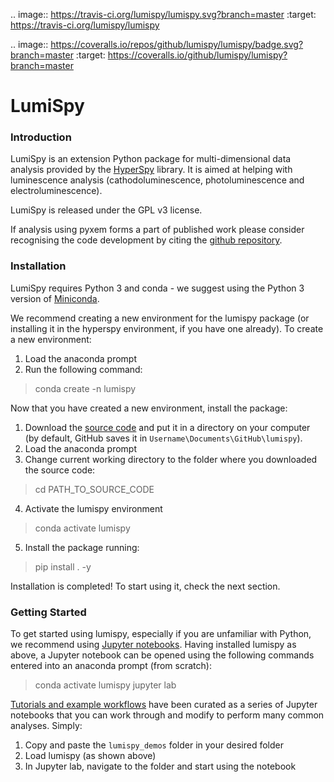 .. image:: https://travis-ci.org/lumispy/lumispy.svg?branch=master
    :target: https://travis-ci.org/lumispy/lumispy

.. image:: https://coveralls.io/repos/github/lumispy/lumispy/badge.svg?branch=master
    :target: https://coveralls.io/github/lumispy/lumispy?branch=master
    
# LumiSpy

### Introduction

LumiSpy is an extension Python package for multi-dimensional data analysis provided
by the [HyperSpy](http://hyperspy.org) library. It is aimed at helping with luminescence analysis (cathodoluminescence, photoluminescence and electroluminescence).

LumiSpy is released under the GPL v3 license. 

If analysis using pyxem forms a part of published work please consider recognising the code 
development by citing the [github repository](www.github.com/lumispy/lumispy).

### Installation

LumiSpy requires Python 3 and conda - we suggest using the Python 3 version of [Miniconda](https://conda.io/miniconda.html).

We recommend creating a new environment for the lumispy package (or installing it in the hyperspy environment, if you have one already). To create a new environment:

1. Load the anaconda prompt
2. Run the following command:

>    conda create -n lumispy

Now that you have created a new environment, install the package:

1. Download the [source code](https://github.com/pyxem/pyxem) and put it in a directory on your computer (by default, GitHub saves it in `Username\Documents\GitHub\lumispy`).
2. Load the anaconda prompt
3. Change current working directory to the folder where you downloaded the source code:
>    cd PATH_TO_SOURCE_CODE
4. Activate the lumispy environment
>    conda activate lumispy
5. Install the package running:
>    pip install . -y

Installation is completed! To start using it, check the next section.


### Getting Started

To get started using lumispy, especially if you are unfamiliar with Python, we recommend using [Jupyter notebooks](https://jupyter.org/). Having installed lumispy as above, a Jupyter notebook can be opened using the following commands entered into an anaconda prompt (from scratch):

>    conda activate lumispy
>    jupyter lab

[Tutorials and example workflows](https://github.com/LumiSpy/lumispy/tree/master/lumispy_demos) have been curated as a series of Jupyter notebooks that you can work through and modify to perform many common analyses. Simply:

1. Copy and paste the `lumispy_demos` folder in your desired folder
2. Load lumispy (as shown above)
3. In Jupyter lab, navigate to the folder and start using the notebook